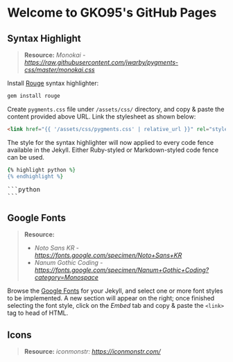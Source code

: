 # Welcome to GKO95's GitHub Pages

## Syntax Highlight
> **Resource:** *Monokai - https://raw.githubusercontent.com/jwarby/pygments-css/master/monokai.css*

Install [Rouge](http://rouge.jneen.net/) syntax highlighter:
```ruby
gem install rouge
```

Create `pygments.css` file under `/assets/css/` directory, and copy & paste the content provided above URL. Link the stylesheet as shown below:

```html
<link href="{{ '/assets/css/pygments.css' | relative_url }}" rel="stylesheet">
```

The style for the syntax highlighter will now applied to every code fence available in the Jekyll. Either Ruby-styled or Markdown-styled code fence can be used.

```ruby
{% highlight python %}
{% endhighlight %}
```

<pre>
```python
```
</pre>

## Google Fonts
> **Resource:**
> - *Noto Sans KR - https://fonts.google.com/specimen/Noto+Sans+KR*
> - *Nanum Gothic Coding - https://fonts.google.com/specimen/Nanum+Gothic+Coding?category=Monospace*

Browse the [Google Fonts](https://fonts.google.com/) for your Jekyll, and select one or more font styles to be implemented. A new section will appear on the right; once finished selecting the font style, click on the *Embed* tab and copy & paste the `<link>` tag to head of HTML.

## Icons
> **Resource:** *iconmonstr: https://iconmonstr.com/*
